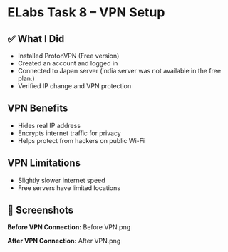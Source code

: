 # ELabs Task 8 – VPN Setup

## ✅ What I Did
- Installed ProtonVPN (Free version)
- Created an account and logged in
- Connected to Japan server (india server was not available in the free plan.)
- Verified IP change and VPN protection

## VPN Benefits
- Hides real IP address
- Encrypts internet traffic for privacy
- Helps protect from hackers on public Wi-Fi

##  VPN Limitations
- Slightly slower internet speed
- Free servers have limited locations

## 📸 Screenshots

**Before VPN Connection:**
  Before VPN.png

**After VPN Connection:**
  After VPN.png
